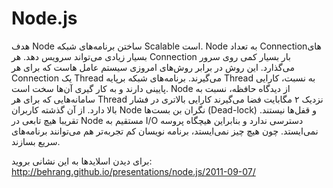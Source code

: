 # Node.js

‏هدف Node ساختن برنامه‌های شبکه Scalable است. Node به تعداد Connectionهای بسیار زیادی می‌تواند سرویس دهد. هر Connection بار بسیار کمی روی سرور می‌گذارد. این روش در برابر روش‌های امروزی سیستم عامل‌ هاست که برای هر Connection یک Thread می‌گیرند. برنامه‌های شبکه برپایه Thread به نسبت، کارایی پایینی دارند و به کار گیری آن‌ها سخت است. Node از دیدگاه حافظه، نسبت به سامانه‌هایی که برای هر Thread نزدیک ۲ مگابایت فضا می‌گیرند کارایی بالاتری در فشار بالا ‌‌دارد. از آن گذشته کاربران Node نگران بن بست‌ها (Dead-lock) و قفل‌ها نیستند. تقریبا هیچ تابعی در Node مستقیم به I/O دسترسی ندارد و بنابراین هیچگاه پروسه نمی‌ایستد. چون هیچ چیز نمی‌ایستد، برنامه نویسان کم تجربه‌تر هم می‌توانند برنامه‌های سریع بسازند.

برای دیدن اسلایدها به این نشانی بروید: http://behrang.github.io/presentations/node.js/2011-09-07/
